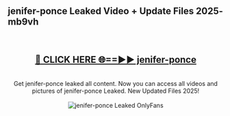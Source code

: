 <h2>jenifer-ponce Leaked Video + Update Files 2025- mb9vh</h2>
<br>
<div align="center">
<h2><a href="https://libra.edu.pl?jenifer-ponce" rel="nofollow">🔴 CLICK HERE 🌐==►► jenifer-ponce</a></h2>
<br>
Get jenifer-ponce leaked all content. Now you can access all videos and pictures of jenifer-ponce Leaked. New Updated Files 2025!
<br>
<br>
<a href="https://libra.edu.pl?jenifer-ponce" rel="nofollow" data-target="animated-image.originalLink"><img src="https://i.ibb.co.com/WyWwxjT/player-gif2.gif" alt="jenifer-ponce Leaked OnlyFans" style="max-width: 100%; display: inline-block;" data-target="animated-image.originalImage"></a>
</div>
<br>